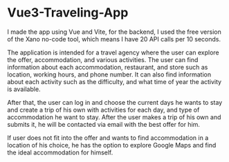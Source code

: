 # Vue3-Traveling-App

I made the app using Vue and Vite, for the backend, I used the free version of the Xano no-code tool, which means I have 20 API calls per 10 seconds.

The application is intended for a travel agency where the user can explore the offer, accommodation, and various activities.
The user can find information about each accommodation, restaurant, and store such as location, working hours, and phone number.
It can also find information about each activity such as the difficulty, and what time of year the activity is available.

After that, the user can log in and choose the current days he wants to stay and create a trip of his own with activities for each day, and type of accommodation he want to stay. After the user makes a trip of his own and submits it, he will be contacted via email with the best offer for him.

If user does not fit into the offer and wants to find accommodation in a location of his choice, he has the option to explore Google Maps and find the ideal accommodation for himself.
